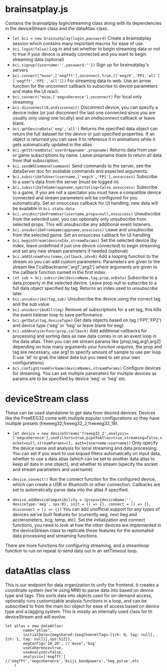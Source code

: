 # brainsatplay.js

Contains the brainsatplay login/streaming class along with its dependencies in the deviceStream class and the dataAtlas class.

* `let bci = new brainsatplay(login,password)`
Create a brainsatplay session which contains many important macros for ease of use.
* `bci.login(false)`
Log in and set whether to begin streaming data or not to true if your device is already connected and you want to begin streaming data (optional)
* `bci.signup({username:'',password:''})`
Sign up for brainsatplay's servers
* `bci.connect("muse",['eegfft'],onconnect,true,[['eegch','FP1,'all']['eegfft','FP1','all']])`
For streaming data to web. Use an arrow function for the onconnect callback to subscribe to device parameters and make the UI react.
* `bci.connect("muse,['eegcoherence'],onconnect)` 
For local only streaming
* `bci.disconnect(0,ondisconnect)` 
Disconnect device, you can specify a device index (or just disconnect the last one connected since you are usually only using one locally) and an ondisconnect callback or leave blank.
* `bci.getDeviceData('eeg','all')`
Returns the specified data object can return the full dataset for the device or just specified properties. If an object is returned you can save it to reference it in animations while it gets automatically updated in the atlas.
* `bci.getStreamData('userOrAppname',propname)`
Returns data from user or game subscriptions by name. Leave propname blank to return all data from that subscription.
* `bci.sendWSCommand(command)` 
Send commands to the server, see the dataServer doc for available commands and expected arguments.
* `bci.subscribeToUser(username,['eegch','FP1'],onsuccess)` 
Subscribe to a user's data from the server (must be logged in)
* `bci.subscribeToGame(appname,spectating=false,onsuccess)` Subscribe to a game, if you are not a spectator you must have a compatible device connected and stream parameters will be configured for you automatically. Set an onsuccess callback for UI handling, new data will be available in `bci.state.data`
* `bci.unsubscribeFromUser(username,props=null,onsuccess)`
Unsubscribe from the selected user, you can optionally only unsubscribe from selected props. This will unsubscribe any additional event listeners.
* `bci.unsubsribeFromGame(appname,onsuccess)` 
Leave and unsubscribe from the selected game. Set an onsuccess callback for UI handling
* `bci.beginStream(deviceIdx,streamParams)` 
Set the selected device (by index, leave undefined if just one device connected) to begin streaming and set any new stream parameters if needed (optional)
* `bci.addStreamFunc(name,callback,idx=0)`
Add a looping function to the stream so you can add custom parameters.
Parameters are given to the stream like ['callbackname','arg1','arg2'] where arguments are given to the callback function named in the first index.
* `let sub = bci.subscribe(deviceName,tag,prop,onData)`
Subscribe to a data property in the selected device. Leave prop null to subscribe to a full data object specified by tag. Returns an index used to unsubscribe later.
* `bci.unsubscribe(tag,sub)`
Unsubscribe the device using the correct tag and the sub value
* `bci.unsubscribeAll(tag)`
Remove all subscriptions for a set tag, this kills the event listener loop to save performance.
* `bci.getData(tag,deviceType)`
Get data objects based on tag ('FP1','FP2') and device type ('eeg' or 'heg' or leave blank for eeg) 
* `bci.addAnalyzerFunc(prop,callback)`
Add additional callbacks for processing and sorting data as new data comes in on an event loop in the data atlas. Then you can set stream params like [prop,tag,arg1,arg2] depending on how many arguments your function requires, the prop and tag are necessary, use arg1 to specify amount of sample to use per loop (I use 'all' to grab the latest data but you need to set your own configurations)
* `bci.configStreamForGame(deviceNames,streamParams)`
Configure devices for streaming. You can set multiple parameters for multiple devices as params are to be specified by device 'eeg' or 'heg' etc.



# deviceStream class

These can be used standalone to get data from desired devices. Devices like the FreeEEG32 come with multiple popular configurations so they have multiple presets (freeeeg32,freeeg32_2,freeeeg32_19).

* `let device = new deviceStream('freeeg32_2',analysis=['eegcoherence'],useFilters=true,pipeToAtlas=true,streaming=false,socket=null,streamParams=[], auth={username:username})` Only specify the device name and analysis for local streaming and data processing. You can set if you want to use biquad filters automatically on input data, whether to use a data atlas (which can be set to another data atlas to keep all data in one object), and whether to stream (specify the socket and stream parameters and username)

* `device.connect()` Run the connect function for the configured device, which can create a USB or Bluetooth or other connection. Callbacks are set to automatically parse data into the atlas if specified.

* `device.addDeviceCompatibility = (props={deviceName:'', deviceType:'eeg', sps:0}, init = () => {}, connect = () => {}, disconnect = () => {})` You can add unofficial support for any types of devices we've built features for (currently eeg, next heg and acclerometers, ecg, temp, etc). Set the initialization and connect functions, you need to look at how the other devices are implemented in the deviceStream class to replicate those features for the automated data processing and streaming functions.

There are more functions for configuring streaming, and a streamloop function to run on repeat to send data out in an setTimeout loop.


# dataAtlas class

This is our endpoint for data organization to unify the frontend. It creates a coordinate system (we're using MNI) to parse data into based on device type and tags. This sorts data into objects used for on-demand access, optionally runs customizable analysis functions in a loop, and can be subscribed to from the main bci object for ease of access based on device type and a tagging system. This is mostly an internally used class for th deviceStream and will evolve.

```
let atlas = new dataAtlas(
		name="atlas",
		initialData={eegshared:{eegChannelTags:[{ch: 0, tag: null},{ch: 1, tag: null}],sps:512}},
		eegConfig='10_20', //'muse','big'
		useCoherence=true,
		useAnalyzer=false,
		analysis=['eegfft'] //'eegfft','eegcoherence','bcijs_bandpowers','heg_pulse',etc
	)
```